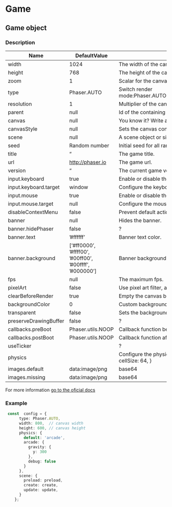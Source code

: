 # Game
## Game object

### Description

<table><thead><tr><th>Name</th><th>DefaultValue</th><th>Description</th></tr></thead><tbody><tr><td>width</td><td>1024</td><td>The width of the canvas element.</td></tr><tr><td>height</td><td>768</td><td>The height of the canvas element.</td></tr><tr><td>zoom</td><td>1</td><td>Scalar for the canvas and render size.</td></tr><tr><td>type</td><td>Phaser.AUTO</td><td>Switch render mode:Phaser.AUTO,Phaser.CANVAS,Phaser.WEBGL,Phaser.HEADLESS</td></tr><tr><td>resolution</td><td>1</td><td>Multiplier of the canvas’s size, does not increase the rendered field.</td></tr><tr><td>parent</td><td>null</td><td>Id of the containing DOM-Element.</td></tr><tr><td>canvas</td><td>null</td><td>You know it? Write a comment pls</td></tr><tr><td>canvasStyle</td><td>null</td><td>Sets the canvas context fillStyle property.</td></tr><tr><td>scene</td><td>null</td><td>A scene object or similar custom object</td></tr><tr><td>seed</td><td>Random number</td><td>Initial seed for all random calcultions</td></tr><tr><td>title</td><td>“</td><td>The game title.</td></tr><tr><td>url</td><td><a href="http://phaser.io">http://phaser.io</a></td><td>The game url.</td></tr><tr><td>version</td><td>“</td><td>The current game version.</td></tr><tr><td>input.keyboard</td><td>true</td><td>Enable or disable the keyboard input.</td></tr><tr><td>input.keyboard.target</td><td>window</td><td>Configure the keyboard input event source .</td></tr><tr><td>input.mouse</td><td>true</td><td>Enable or disable the mouse input.</td></tr><tr><td>input.mouse.target</td><td>null</td><td>Configure the mouse input event source.</td></tr><tr><td>disableContextMenu</td><td>false</td><td>Prevent default action of the mouse right click.</td></tr><tr><td>banner</td><td>null</td><td>Hides the banner.</td></tr><tr><td>banner.hidePhaser</td><td>false</td><td>?</td></tr><tr><td>banner.text</td><td>’#ffffff’</td><td>Banner text color.</td></tr><tr><td>banner.background</td><td>[‘#ff0000’,<br>’#ffff00’,<br>’#00ff00’,<br>’#00ffff’,<br>’#000000’]</td><td>Banner background color.</td></tr><tr><td>fps</td><td>null</td><td>The maximum fps.</td></tr><tr><td>pixelArt</td><td>false</td><td>Use pixel art filter, adapts point filter. Effects the scaling of textures.</td></tr><tr><td>clearBeforeRender</td><td>true</td><td>Empty the canvas before first render.</td></tr><tr><td>backgroundColor</td><td>0</td><td>Custom background color. (0x000000 - 0xFFFFFF)</td></tr><tr><td>transparent</td><td>false</td><td>Sets the background color of the canvas to transparent.</td></tr><tr><td>preserveDrawingBuffer</td><td>false</td><td>?</td></tr><tr><td>callbacks.preBoot</td><td>Phaser.utils.NOOP</td><td>Callback function before boot.</td></tr><tr><td>callbacks.postBoot</td><td>Phaser.utils.NOOP</td><td>Callback function after boot.</td></tr><tr><td>useTicker</td><td></td><td>?</td></tr><tr><td>physics</td><td></td><td>Configure the physics system. Ex: { system: ‘impact’, gravity: 0, cellSize: 64, }</td></tr><tr><td>images.default</td><td>data:image/png</td><td>base64</td></tr><tr><td>images.missing</td><td>data:image/png</td><td>base64</td></tr></tbody></table>

For more information [go to the oficial docs](https://photonstorm.github.io/phaser3-docs/Phaser.Game.html)

### Example

```typescript
 const  config = {
      type: Phaser.AUTO,
      width: 800,  // canvas width
      height: 600, // canvas height
      physics: {
        default: 'arcade',
        arcade: {
          gravity: {
            y: 300
          },
          debug: false
        }
      },
      scene: {
        preload: preload,
        create: create,
        update: update,
      }
    };
```